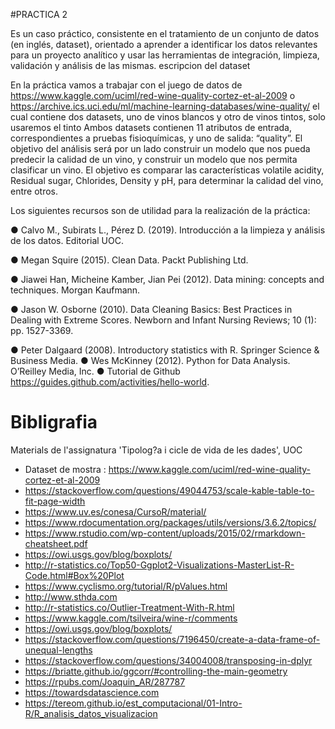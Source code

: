 
#PRACTICA 2

Es un caso práctico, consistente en el tratamiento de un conjunto de datos (en inglés, dataset), orientado a aprender a identificar los datos relevantes para un proyecto analítico y usar las herramientas de integración, limpieza, validación y análisis de las mismas.
escripcion del dataset

En la práctica vamos a trabajar con el juego de datos de https://www.kaggle.com/uciml/red-wine-quality-cortez-et-al-2009 o https://archive.ics.uci.edu/ml/machine-learning-databases/wine-quality/ el cual contiene dos datasets, uno de vinos blancos y otro de vinos tintos, solo usaremos el tinto
Ambos datasets contienen 11 atributos de entrada, correspondientes a pruebas fisioquímicas, y uno de salida: “quality”.
El objetivo del análisis será por un lado construir un modelo que nos pueda predecir la calidad de un vino,
y construir un modelo que nos permita clasificar un vino.
El objetivo es comparar las características volatile acidity, Residual sugar, Chlorides, Density y pH, para
determinar la calidad del vino, entre otros.

Los siguientes recursos son de utilidad para la realización de la práctica:

● Calvo M., Subirats L., Pérez D. (2019). Introducción a la limpieza y análisis de los datos.
Editorial UOC.

● Megan Squire (2015). Clean Data. Packt Publishing Ltd.

● Jiawei Han, Micheine Kamber, Jian Pei (2012). Data mining: concepts and techniques.
Morgan Kaufmann.

● Jason W. Osborne (2010). Data Cleaning Basics: Best Practices in Dealing with Extreme
Scores. Newborn and Infant Nursing Reviews; 10 (1): pp. 1527-3369.

● Peter Dalgaard (2008). Introductory statistics with R. Springer Science & Business Media.
● Wes McKinney (2012). Python for Data Analysis. O’Reilley Media, Inc.
● Tutorial de Github https://guides.github.com/activities/hello-world.

# Bibligrafia

Materials de l'assignatura 'Tipolog?a i cicle de vida de les dades', UOC
- Dataset de mostra : https://www.kaggle.com/uciml/red-wine-quality-cortez-et-al-2009
- https://stackoverflow.com/questions/49044753/scale-kable-table-to-fit-page-width
- https://www.uv.es/conesa/CursoR/material/
- https://www.rdocumentation.org/packages/utils/versions/3.6.2/topics/
- https://www.rstudio.com/wp-content/uploads/2015/02/rmarkdown-cheatsheet.pdf
- https://owi.usgs.gov/blog/boxplots/
- http://r-statistics.co/Top50-Ggplot2-Visualizations-MasterList-R-Code.html#Box%20Plot
- https://www.cyclismo.org/tutorial/R/pValues.html
- http://www.sthda.com
- http://r-statistics.co/Outlier-Treatment-With-R.html
- https://www.kaggle.com/tsilveira/wine-r/comments
- https://owi.usgs.gov/blog/boxplots/
- https://stackoverflow.com/questions/7196450/create-a-data-frame-of-unequal-lengths
- https://stackoverflow.com/questions/34004008/transposing-in-dplyr
- https://briatte.github.io/ggcorr/#controlling-the-main-geometry
- https://rpubs.com/Joaquin_AR/287787
- https://towardsdatascience.com
- https://tereom.github.io/est_computacional/01-Intro-R/R_analisis_datos_visualizacion



